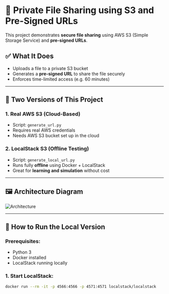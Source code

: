 # 🔐 Private File Sharing using S3 and Pre-Signed URLs

This project demonstrates **secure file sharing** using AWS S3 (Simple Storage Service) and **pre-signed URLs**.

## ✅ What It Does

- Uploads a file to a private S3 bucket
- Generates a **pre-signed URL** to share the file securely
- Enforces time-limited access (e.g. 60 minutes)

---

## 🧪 Two Versions of This Project

### 1. Real AWS S3 (Cloud-Based)
- Script: `generate_url.py`
- Requires real AWS credentials
- Needs AWS S3 bucket set up in the cloud

### 2. LocalStack S3 (Offline Testing)
- Script: `generate_local_url.py`
- Runs fully **offline** using Docker + LocalStack
- Great for **learning and simulation** without cost

---

## 🖼️ Architecture Diagram

![Architecture](diagram.png)

---

## 🚀 How to Run the Local Version

### Prerequisites:
- Python 3
- Docker installed
- LocalStack running locally

### 1. Start LocalStack:
```bash
docker run --rm -it -p 4566:4566 -p 4571:4571 localstack/localstack
